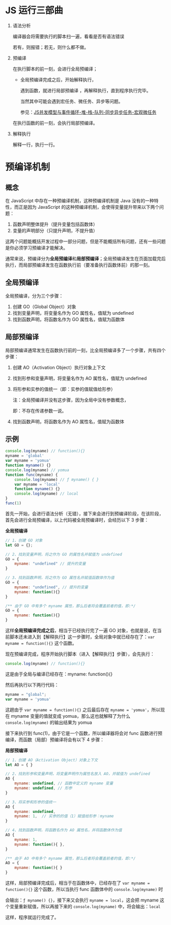 # JS 运行三部曲

1. 语法分析
   
   编译器会将需要执行的脚本扫一遍，看看是否有语法错误
   
   若有，则报错；若无，则什么都不做。

2. 预编译
   
   在执行脚本的前一刻，会进行全局预编译；
   
   - 全局预编译完成之后，开始解释执行，
     
     遇到函数，就进行局部预编译 ，再解释执行，直到程序执行完毕。
     
     当然其中可能会遇到宏任务、微任务、异步等问题。
     
     参见：[JS并发模型与事件循环-堆-栈-队列-同步异步任务-宏观微任务](https://gitee.com/yomua/privatenotes/blob/master/Difficult%20Concept/%E7%BC%96%E7%A8%8B%E5%9F%BA%E7%A1%80/JS%E5%B9%B6%E5%8F%91%E6%A8%A1%E5%9E%8B%E4%B8%8E%E4%BA%8B%E4%BB%B6%E5%BE%AA%E7%8E%AF-%E5%A0%86-%E6%A0%88-%E9%98%9F%E5%88%97-%E5%90%8C%E6%AD%A5%E5%BC%82%E6%AD%A5%E4%BB%BB%E5%8A%A1-%E5%AE%8F%E8%A7%82%E5%BE%AE%E4%BB%BB%E5%8A%A1/JS%E5%B9%B6%E5%8F%91%E6%A8%A1%E5%9E%8B%E4%B8%8E%E4%BA%8B%E4%BB%B6%E5%BE%AA%E7%8E%AF-%E5%A0%86-%E6%A0%88-%E9%98%9F%E5%88%97-%E5%90%8C%E6%AD%A5%E5%BC%82%E6%AD%A5%E4%BB%BB%E5%8A%A1-%E5%AE%8F%E8%A7%82%E5%BE%AE%E4%BB%BB%E5%8A%A1.md)
   
   在执行函数的前一刻，会执行局部预编译。

3. 解释执行
   
   解释一行，执行一行。

# 预编译机制

## 概念

在 JavaScript 中存在一种预编译机制，这种预编译机制是 Java 没有的一种特性，而正是因为 JavaScript 的这种预编译机制，会使得变量提升带来以下两个问题：

1. 函数声明整体提升（提升变量包括函数体）    
2. 变量的声明部分（只提升声明，不提升值）

这两个问题能概括开发过程中一部分问题，但是不能概括所有问题，还有一些问题是你必须学习预编译才能解决。

通常来说，预编译分为**全局预编译**和**局部预编译**；全局预编译发生在页面加载完后执行，而局部预编译发生在函数执行前（要准备执行函数体前）的那一刻。

## 全局预编译

全局预编译，分为三个步骤：

1. 创建 GO（Global Object）对象
2. 找到变量声明，将变量名作为 GO 属性名，值赋为 undefined
3. 找到函数声明，将函数名作为 GO 属性名，值赋为函数体

## 局部预编译

局部预编译通常发生在函数执行前的一刻，比全局预编译多了一个步骤，共有四个步骤：

1. 创建 AO（Activation Object）执行对象上下文

2. 找到形参和变量声明，将变量名作为 AO 属性名，值赋为 undefined 

3. 将形参和实参的值统一（即：实参的值赋值给形参）
   
   注：全局预编译并没有这步骤，因为全局中没有参数概念，
   
   即：不存在传递参数一说。

4. 找到函数声明，将函数名作为 AO 属性名，值赋为函数体

## 示例

```js
console.log(myname) // function(){}
myname = 'global'
var myname = 'yomua'
function myname() {}
console.log(myname) // yomua
function func(myname) {
    console.log(myname) // ƒ myname() { }
    var myname = 'local'
    function myname() {}
    console.log(myname) // local
}
func(1)
```

首先一开始，会进行语法分析（无错），接下来会进行到预编译阶段，在该阶段，首先会进行全局预编译，以上代码被全局预编译时，会经历以下 3 步骤：

**全局预编译**

```js
// 1、创建 GO 对象
let GO = {};

// 2、找到变量声明，将之作为 GO 的属性名并赋值为 undefined
GO = {
    myname: "undefined" // 提升的变量
}

// 3、找到函数声明，将之作为 GO 属性名并赋值函数体作为值
GO = {
    myname: "undefined", // 提升的变量 
    myname: function(){}
}

/** 由于 GO 中有多个 myname 属性，那么后者将会覆盖前者的值，即:*/
GO = {
    myname: function(){}
}
```

这样**全局预编译完成之后**，相当于已经执行完了一遍 GO 对象，也就是说，在当前脚本还未进入到【解释执行】这一步骤时，全局对象中就已经存在了：`var myname = function(){}` 这个函数。

现在预编译完成，程序开始执行脚本（进入【解释执行】步骤），会先执行：

```js
console.log(myname) // function(){}
```

这是由于全局与编译已经存在：myname: function(){}

然后再执行以下两行代码：

```js
myname = "global";
var myname = 'yomua'
```

这趟由于 `var myname = function(){}`  之后最后存在 `myname = 'yomua'`，所以现在 myname 变量的值就变成 yomua，那么这也就解释了为什么 `console.log(myname)` 的输出结果为 yomua 

接下来执行到 func(1)，由于它是一个函数，所以编译器将会对 func 函数进行预编译，而函数（局部）预编译将会有以下 4 步骤：

**局部预编译**

```js
// 1、创建 AO（Activation Object）对象上下文
let AO = { }

// 2、找到形参和变量声明，将变量声明作为属性名放入 AO，并赋值为 undefined
AO {
    myname: undefined, // 函数中定义的 myname 变量
    myname: undefined, // 形参
}

// 3、将实参和形参的值统一
AO {
    myname: undefined, 
    myname: 1,  // 实参的的值（1）赋值给形参：myname
}

// 4、找到函数声明，将函数名作为 AO 属性名，并将函数体作为值
AO {
    myname: 1,
    myname: function(){ },
}

/** 由于 AO 中有多个 myname 属性，那么后者将会覆盖前者的值，即:*/
AO = {
    myname: function(){ }
}
```

这样，局部预编译完成后，相当于在函数体中，已经存在了 `var myname = function(){}`  这个函数，所以当执行 func 函数体中的 `console.log(myname)` 时

会输出：`ƒ myname() {}`，接下来又会执行 `myname = local`，这会把 myname 这个变量重新赋值，所以再接下来的 `console.log(myname)` 中，将会输出：`local`

这样，程序就运行完成了。